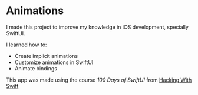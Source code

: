 #  Animations

I made this project to improve my knowledge in iOS development, specially SwiftUI.

I learned how to:

- Create implicit animations
- Customize animations in SwiftUI
- Animate bindings

This app was made using the course *100 Days of SwiftUI* from [Hacking With Swift](https://www.hackingwithswift.com/100/swiftui/)
